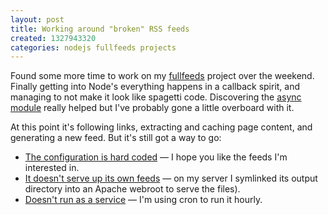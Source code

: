 ```yaml
---
layout: post
title: Working around "broken" RSS feeds
created: 1327943320
categories: nodejs fullfeeds projects
---
```

Found some more time to work on my [fullfeeds](http://github.com/drewish/fullfeeds) project over the weekend. Finally getting into Node's everything happens in a callback spirit, and managing to not make it look like spagetti code. Discovering the [async module](https://github.com/caolan/async) really helped but I've probably gone a little overboard with it.

At this point it's following links, extracting and caching page content, and generating a new feed. But it's still got a way to go:
- [The configuration is hard coded](https://github.com/drewish/fullfeeds/issues/7) — I hope you like the feeds I'm interested in.
- [It doesn't serve up its own feeds](https://github.com/drewish/fullfeeds/issues/4)  — on my server I symlinked its output directory into an Apache webroot to serve the files).
- [Doesn't run as a service](https://github.com/drewish/fullfeeds/issues/2) — I'm using cron to run it hourly.
